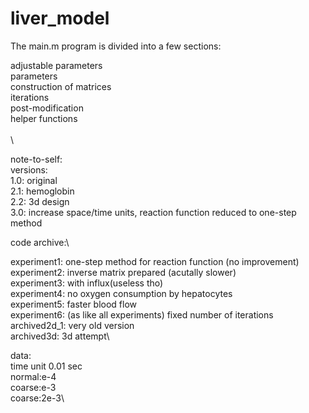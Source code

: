 # liver_model
The main.m program is divided into a few sections:

adjustable parameters\
parameters\
construction of matrices\
iterations\
post-modification\
helper functions\
\
\

note-to-self:\
versions:\
1.0: original\
2.1: hemoglobin\
2.2: 3d design\
3.0: increase space/time units, reaction function reduced to one-step method

code archive:\

experiment1: one-step method for reaction function (no improvement)\
experiment2: inverse matrix prepared (acutally slower)\
experiment3: with influx(useless tho)\
experiment4: no oxygen consumption by hepatocytes\
experiment5: faster blood flow\
experiment6: (as like all experiments) fixed number of iterations
archived2d_1: very old version\
archived3d: 3d attempt\


data:\
time unit 0.01 sec\
normal:e-4\
coarse:e-3\
coarse:2e-3\
